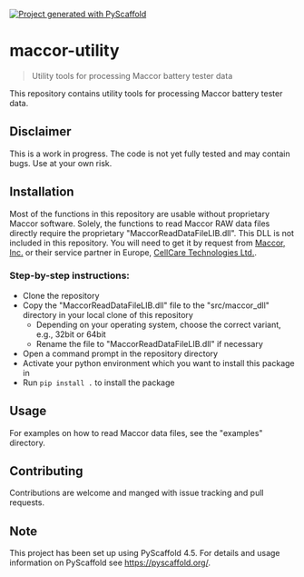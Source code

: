 <!-- These are examples of badges you might want to add to your README:
     please update the URLs accordingly

[![Built Status](https://api.cirrus-ci.com/github/<USER>/maccor-utility.svg?branch=main)](https://cirrus-ci.com/github/<USER>/maccor-utility)
[![ReadTheDocs](https://readthedocs.org/projects/maccor-utility/badge/?version=latest)](https://maccor-utility.readthedocs.io/en/stable/)
[![Coveralls](https://img.shields.io/coveralls/github/<USER>/maccor-utility/main.svg)](https://coveralls.io/r/<USER>/maccor-utility)
[![PyPI-Server](https://img.shields.io/pypi/v/maccor-utility.svg)](https://pypi.org/project/maccor-utility/)
[![Conda-Forge](https://img.shields.io/conda/vn/conda-forge/maccor-utility.svg)](https://anaconda.org/conda-forge/maccor-utility)
[![Monthly Downloads](https://pepy.tech/badge/maccor-utility/month)](https://pepy.tech/project/maccor-utility)
[![Twitter](https://img.shields.io/twitter/url/http/shields.io.svg?style=social&label=Twitter)](https://twitter.com/maccor-utility)
-->

[![Project generated with PyScaffold](https://img.shields.io/badge/-PyScaffold-005CA0?logo=pyscaffold)](https://pyscaffold.org/)

# maccor-utility

> Utility tools for processing Maccor battery tester data

This repository contains utility tools for processing Maccor battery tester data.

## Disclaimer
This is a work in progress. The code is not yet fully tested and may contain bugs. Use at your own risk.

## Installation
Most of the functions in this repository are usable without proprietary Maccor software. Solely, the functions to read
Maccor RAW data files directly require the proprietary "MaccorReadDataFileLIB.dll". This DLL is not included in this
repository. You will need to get it by request from [Maccor, Inc.](http://www.maccor.com/TechnicalSupport.aspx) or their
service partner in Europe, [CellCare Technologies Ltd.](https://www.cellcare.com/contact/index.php).

### Step-by-step instructions:
* Clone the repository
* Copy the "MaccorReadDataFileLIB.dll" file to the "src/maccor_dll" directory in your local clone of this repository
  * Depending on your operating system, choose the correct variant, e.g., 32bit or 64bit
  * Rename the file to "MaccorReadDataFileLIB.dll" if necessary
* Open a command prompt in the repository directory
* Activate your python environment which you want to install this package in
* Run `pip install .` to install the package

## Usage
For examples on how to read Maccor data files, see the "examples" directory.

## Contributing
Contributions are welcome and manged with issue tracking and pull requests.

<!-- pyscaffold-notes -->

## Note

This project has been set up using PyScaffold 4.5. For details and usage
information on PyScaffold see https://pyscaffold.org/.
